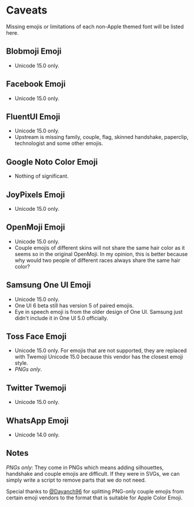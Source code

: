# Caveats

Missing emojis or limitations of each non-Apple themed font will be listed here.

## Blobmoji Emoji

- Unicode 15.0 only.

## Facebook Emoji

- Unicode 15.0 only.

## FluentUI Emoji

- Unicode 15.0 only.
- Upstream is missing family, couple, flag, skinned handshake, paperclip, technologist and some other emojis.

## Google Noto Color Emoji

- Nothing of significant.

## JoyPixels Emoji

- Unicode 15.0 only.

## OpenMoji Emoji

- Unicode 15.0 only.
- Couple emojis of different skins will not share the same hair color as it seems so in the original OpenMoji. In my opinion, this is better because why would two people of different races always share the same hair color?

## Samsung One UI Emoji

- Unicode 15.0 only.
- One UI 6 beta still has version 5 of paired emojis.
- Eye in speech emoji is from the older design of One UI. Samsung just didn't include it in One UI 5.0 officially.

## Toss Face Emoji

- Unicode 15.0 only. For emojis that are not supported, they are replaced with Twemoji Unicode 15.0 because this vendor has the closest emoji style.
- _PNGs only_.

## Twitter Twemoji

- Unicode 15.0 only.

## WhatsApp Emoji

- Unicode 14.0 only.

## Notes

_PNGs only_: They come in PNGs which means adding silhouettes, handshake and couple emojis are difficult. If they were in SVGs, we can simply write a script to remove parts that we do not need.

Special thanks to [@Dayanch96](https://twitter.com/Dayanch96) for splitting PNG-only couple emojis from certain emoji vendors to the format that is suitable for Apple Color Emoji.
